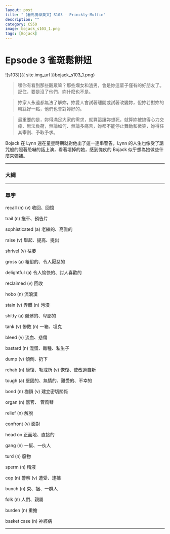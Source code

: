 ```yaml
---
layout: post
title: "【看馬男學英文】S103 - Princkly-Muffin"
description: ""
category: CS50
image: bojack_s103_1.png
tags: [Bojack]
---
```


# Epsode 3 雀斑鬆餅妞

![s103]({{ site.img_url }}bojack_s103_1.png)


> 嘿你有看到那些觀眾嘛？那些爛女和渣男，會是妳這輩子僅有的好朋友了。
記住，要是沒了他們，妳什麼也不是。  

> 妳家人永遠都無法了解妳，妳愛人會試著離開或試著改變妳，但妳若對妳的粉絲好一點，他們也會對妳好的。  

> 最重要的是，妳得滿足大家的需求，就算這讓妳想死，就算妳被搞得心力交瘁、無法負荷，無論如何、無論多痛苦，妳都不能停止舞動和微笑，妳得任其宰割、予取予求。



Bojack 在 Lynn 還在童星時期就對他出了這一連串警告，Lynn 的人生也像受了詛咒般的照著恐嚇的話上演，看著壞掉的她，感到愧疚的 Bojack 似乎想為她做些什麼來彌補。

---

### 大綱


---

### 單字



recall (n) (v) 收回、回憶

trail (n) 拖車、預告片

sophisticated (a) 老練的、高雅的

raise (v) 舉起、提高、提出 

shrivel (v) 枯萎

gross (a) 粗俗的、令人厭惡的

delightful (a) 令人愉快的、討人喜歡的

reclaimed (v) 回收

hobo (n) 流浪漢

stain (v) 弄髒 (n) 污漬

shitty (a) 骯髒的、卑鄙的

tank (v) 慘敗 (n) 一箱、坦克

bleed (v) 流血、悲傷

bastard (n) 混蛋、雜種、私生子

dump (v) 傾倒、扔下

rehab (n) 康復、勒戒所 (v) 恢復、使改過自新  

tough (a) 堅固的、無情的、難受的、不幸的

bond (n) 枷鎖 (v) 建立密切關係

organ (n) 器官、 管風琴

relief (n) 解脫

confront (v) 面對

head on 正面地、直接的

gang (n) 一幫、一伙人

turd (n) 廢物

sperm (n) 精液

cop (n) 警察 (v) 遭受、逮捕

bunch (n) 束、捆、一群人

folk (n) 人們、親屬

burden (n) 重擔

basket case (n) 神經病



---

